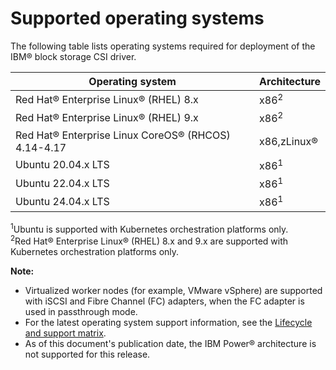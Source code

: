 # Supported operating systems

The following table lists operating systems required for deployment of the IBM® block storage CSI driver.

| Operating system                                     |Architecture|
|------------------------------------------------------|------------|
| Red Hat® Enterprise Linux® (RHEL) 8.x                |x86<sup>2</sup>|
| Red Hat® Enterprise Linux® (RHEL) 9.x                |x86<sup>2</sup>|
| Red Hat® Enterprise Linux CoreOS® (RHCOS) 4.14-4.17  |x86,zLinux®|
| Ubuntu 20.04.x LTS                                   |x86<sup>1</sup>|
| Ubuntu 22.04.x LTS                                   |x86<sup>1</sup>|
| Ubuntu 24.04.x LTS                                   |x86<sup>1</sup>|

<sup>1</sup>Ubuntu is supported with Kubernetes orchestration platforms only.<br/>
<sup>2</sup>Red Hat® Enterprise Linux® (RHEL) 8.x and 9.x are supported with Kubernetes orchestration platforms only.<br/>

**Note:** 
- Virtualized worker nodes (for example, VMware vSphere) are supported with iSCSI and Fibre Channel (FC) adapters, when the FC adapter is used in passthrough mode.
- For the latest operating system support information, see the [Lifecycle and support matrix](https://www.ibm.com/docs/en/stg-block-csi-driver?topic=SSRQ8T/landing/csi_lifecycle_support_matrix.html).
- As of this document's publication date, the IBM Power® architecture is not supported for this release.


